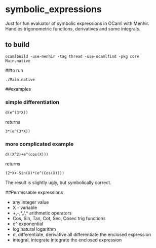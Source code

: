 # symbolic_expressions
Just for fun evaluator of symbolic expressions in OCaml with Menhir. Handles trigonometric functions, derivatives and some integrals.

## to build

`ocamlbuild -use-menhir -tag thread -use-ocamlfind -pkg core Main.native`

##to run

`./Main.native`

##examples

### simple differentiation

`d(e^(3*X))`

returns

`3*(e^(3*X))`

### more complicated example

`d((X^2)+e^(cos(X)))`

returns

`(2*X+-Sin(X)*(e^(Cos(X))))`

The result is slightly ugly, but symbolically correct.

##Permissable expressions
* any integer value
* X - variable
* +,-,*,/,^  arithmetic operators
* Cos, Sin, Tan, Cot, Sec, Cosec  trig functions
* e^  exponential
* log natural logarithm
* d, differentiate, derivative  all differentiate the enclosed expression
* integral, integrate  integrate the enclosed expression
